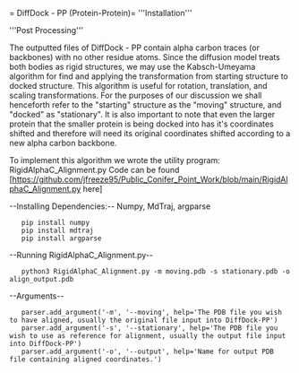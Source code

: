 = DiffDock - PP (Protein-Protein)=
'''Installation'''

'''Post Processing'''

The outputted files of DiffDock - PP contain alpha carbon traces (or backbones) with no other residue atoms. Since the diffusion model treats both bodies as rigid structures, we may use the Kabsch-Umeyama algorithm for find and applying the transformation from starting structure to docked structure. This algorithm is useful for rotation, translation, and scaling transformations. For the purposes of our discussion we shall henceforth refer to the "starting" structure as the "moving" structure, and "docked" as "stationary". It is also important to note that even the larger protein that the smaller protein is being docked into has it's coordinates shifted and therefore will need its original coordinates shifted according to a new alpha carbon backbone.

To implement this algorithm we wrote the utility program: RigidAlphaC_Alignment.py
Code can be found [https://github.com/jfreeze95/Public_Conifer_Point_Work/blob/main/RigidAlphaC_Alignment.py here]


--Installing Dependencies:-- Numpy, MdTraj, argparse

       pip install numpy
       pip install mdtraj
       pip install argparse


--Running RigidAlphaC_Alignment.py--

       python3 RigidAlphaC_Alignment.py -m moving.pdb -s stationary.pdb -o align_output.pdb


--Arguments--

       parser.add_argument('-m', '--moving', help='The PDB file you wish to have aligned, usually the original file input into DiffDock-PP')
       parser.add_argument('-s', '--stationary', help='The PDB file you wish to use as reference for alignment, usually the output file input into DiffDock-PP')
       parser.add_argument('-o', '--output', help='Name for output PDB file containing aligned coordinates.')

